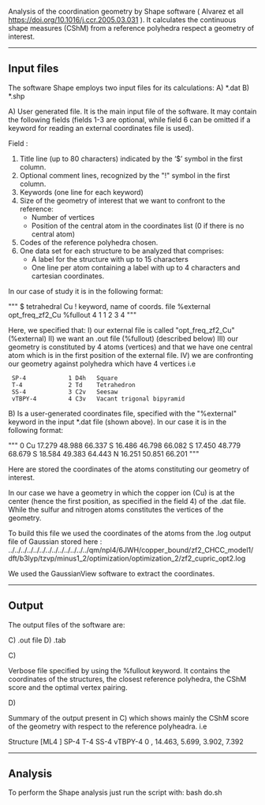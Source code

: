 Analysis of the coordination geometry by Shape software
( Alvarez et all https://doi.org/10.1016/j.ccr.2005.03.031 ).
It calculates the continuous shape measures (CShM) from a reference
polyhedra respect a geometry of interest.

-------------
Input files
-------------

The software Shape employs two input files for its calculations:
A) *.dat
B) *.shp



A) 
User generated file. It is the main input file of the software. It may contain
the following fields (fields 1-3 are optional, while field 6 can be omitted if
a keyword for reading an external coordinates file is used).


Field : 
1) Title line (up to 80 characters) indicated by the ‘$’ symbol in the first column.
2) Optional comment lines, recognized by the "!" symbol in the first column.
3) Keywords (one line for each keyword)
4) Size of the geometry of interest that we want to confront to the reference:
    - Number of vertices
    - Position of the central atom in the coordinates list (0 if there is no central atom)
5) Codes of the reference polyhedra chosen. 
6) One data set for each structure to be analyzed that comprises:
   - A label for the structure with up to 15 characters 
   - One line per atom containing a label with up to 4 characters
     and cartesian coordinates.

In our case of study it is in the following format: 

"""
$ tetrahedral Cu
! keyword, name of coords. file
%external   opt_freq_zf2_Cu
%fullout
4 1
1 2 3 4
"""

Here, we specified that:
I) our external file is called "opt_freq_zf2_Cu" (%external)
II) we want an .out file (%fullout) (described below)
III) our geometry is constituted by 4 atoms (vertices) and that we have one central 
   atom which is in the first position of the external file.
IV) we are confronting our geometry against polyhedra which have 4 vertices
   i.e

     SP-4            1 D4h   Square
     T-4             2 Td    Tetrahedron
     SS-4            3 C2v   Seesaw
     vTBPY-4         4 C3v   Vacant trigonal bipyramid


B) Is a user-generated coordinates file, specified with the "%external"
keyword in the input *.dat file (shown above). In our case it is in the 
following format:

"""
0
  Cu  17.279  48.988  66.337
  S   16.486  46.798  66.082
  S   17.450  48.779  68.679
  S   18.584  49.383  64.443
  N   16.251  50.851  66.201
"""

Here are stored the coordinates of the atoms constituting our 
geometry of interest. 

In our case we have a geometry in which the copper ion (Cu) is at the 
center (hence the first position, as specified in the field 4) 
of the .dat file. While the sulfur and nitrogen atoms constitutes the vertices of the geometry. 

To build this file we used the coordinates of the atoms from the .log output file of Gaussian stored here :
../../../../../../../../../../../../../qm/npl4/6JWH/copper_bound/zf2_CHCC_model1/dft/b3lyp/tzvp/minus1_2/optimization/optimization_2/zf2_cupric_opt2.log

We used the GaussianView software to extract the coordinates.

-------------
Output
-------------

The output files of the software are:

C) .out file
D) .tab

C)

Verbose file specified by using the %fullout keyword. It contains the coordinates of the
structures, the closest reference polyhedra, the CShM score and the optimal vertex pairing.

D) 

Summary of the output present in C) which shows mainly the CShM score of the geometry
with respect to the reference polyheadra. 
i.e


Structure [ML4 ]         SP-4          T-4         SS-4      vTBPY-4
 0              ,      14.463,       5.699,       3.902,       7.392



-------------
Analysis
-------------
To perform the Shape analysis just run the script with:
bash do.sh


